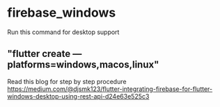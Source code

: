 # firebase_windows
Run this command for desktop support
## "flutter create — platforms=windows,macos,linux"
Read this blog for step by step procedure
https://medium.com/@djsmk123/flutter-integrating-firebase-for-flutter-windows-desktop-using-rest-api-d24e63e525c3
